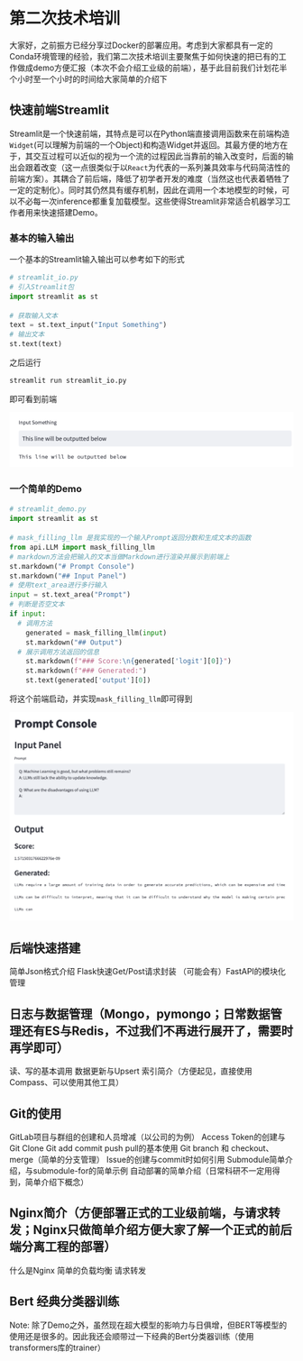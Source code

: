 # 第二次技术培训

大家好，之前振方已经分享过Docker的部署应用。考虑到大家都具有一定的Conda环境管理的经验，我们第二次技术培训主要聚焦于如何快速的把已有的工作做成demo方便汇报（本次不会介绍工业级的前端），基于此目前我们计划花半个小时至一个小时的时间给大家简单的介绍下

## 快速前端Streamlit

Streamlit是一个快速前端，其特点是可以在Python端直接调用函数来在前端构造`Widget`(可以理解为前端的一个Object)和构造Widget并返回。其最方便的地方在于，其交互过程可以近似的视为一个流的过程因此当靠前的输入改变时，后面的输出会跟着改变（这一点很类似于以`React`为代表的一系列兼具效率与代码简洁性的前端方案）。其耦合了前后端，降低了初学者开发的难度（当然这也代表着牺牲了一定的定制化）。同时其仍然具有缓存机制，因此在调用一个本地模型的时候，可以不必每一次inference都重复加载模型。这些使得Streamlit非常适合机器学习工作者用来快速搭建Demo。

### 基本的输入输出

一个基本的Streamlit输入输出可以参考如下的形式

```python
# streamlit_io.py
# 引入Streamlit包
import streamlit as st

# 获取输入文本
text = st.text_input("Input Something")
# 输出文本
st.text(text)
```
之后运行

```bash
streamlit run streamlit_io.py
```

即可看到前端

![image-20230213144726349](https://github.com/Danielznn16/XDaiTutorial/blob/master/README.assets/image-20230213144457353.png)

### 一个简单的Demo

```python
# streamlit_demo.py
import streamlit as st

# mask_filling_llm 是我实现的一个输入Prompt返回分数和生成文本的函数
from api.LLM import mask_filling_llm
# markdown方法会把输入的文本当做Markdown进行渲染并展示到前端上
st.markdown("# Prompt Console")
st.markdown("## Input Panel")
# 使用text_area进行多行输入
input = st.text_area("Prompt")
# 判断是否空文本
if input:
  # 调用方法
	generated = mask_filling_llm(input)
	st.markdown("## Output")
  # 展示调用方法返回的信息
	st.markdown(f"### Score:\n{generated['logit'][0]}")
	st.markdown(f"### Generated:")
	st.text(generated['output'][0])
```

将这个前端启动，并实现`mask_filling_llm`即可得到

![image-20230213144726349.png](https://github.com/Danielznn16/XDaiTutorial/blob/master/README.assets/image-20230213144726349.png)

## 后端快速搭建

简单Json格式介绍
Flask快速Get/Post请求封装
（可能会有）FastAPI的模块化管理

## 日志与数据管理（Mongo，pymongo；日常数据管理还有ES与Redis，不过我们不再进行展开了，需要时再学即可）

读、写的基本调用
数据更新与Upsert
索引简介（方便起见，直接使用Compass、可以使用其他工具）

## Git的使用

GitLab项目与群组的创建和人员增减（以公司的为例）
Access Token的创建与Git Clone
Git add commit push pull的基本使用
Git branch 和 checkout、merge（简单的分支管理）
Issue的创建与commit时如何引用
Submodule简单介绍，与submodule-for的简单示例
自动部署的简单介绍（日常科研不一定用得到，简单介绍下概念）

## Nginx简介（方便部署正式的工业级前端，与请求转发；Nginx只做简单介绍方便大家了解一个正式的前后端分离工程的部署）

什么是Nginx
简单的负载均衡
请求转发

## Bert 经典分类器训练

Note: 除了Demo之外，虽然现在超大模型的影响力与日俱增，但BERT等模型的使用还是很多的。因此我还会顺带过一下经典的Bert分类器训练（使用transformers库的trainer）